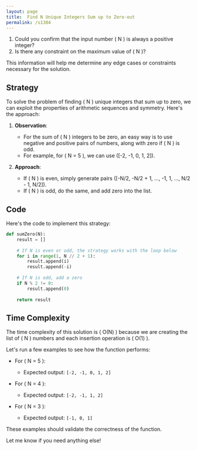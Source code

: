 ```yaml
---
layout: page
title:  Find N Unique Integers Sum up to Zero-out
permalink: /s1304
---
```


1. Could you confirm that the input number \( N \) is always a positive integer?
2. Is there any constraint on the maximum value of \( N \)?

This information will help me determine any edge cases or constraints necessary for the solution.

## Strategy

To solve the problem of finding \( N \) unique integers that sum up to zero, we can exploit the properties of arithmetic sequences and symmetry. Here's the approach:

1. **Observation**:
    - For the sum of \( N \) integers to be zero, an easy way is to use negative and positive pairs of numbers, along with zero if \( N \) is odd.
    - For example, for \( N = 5 \), we can use \([-2, -1, 0, 1, 2]\).

2. **Approach**:
    - If \( N \) is even, simply generate pairs \([-N/2, -N/2 + 1, ..., -1, 1, ..., N/2 - 1, N/2]\).
    - If \( N \) is odd, do the same, and add zero into the list.

## Code

Here's the code to implement this strategy:

```python
def sumZero(N):
    result = []
    
    # If N is even or odd, the strategy works with the loop below
    for i in range(1, N // 2 + 1):
        result.append(i)
        result.append(-i)
    
    # If N is odd, add a zero
    if N % 2 != 0:
        result.append(0)
    
    return result
```

## Time Complexity

The time complexity of this solution is \( O(N) \) because we are creating the list of \( N \) numbers and each insertion operation is \( O(1) \).

Let's run a few examples to see how the function performs:

- For \( N = 5 \):
  - Expected output: `[-2, -1, 0, 1, 2]`
  
- For \( N = 4 \):
  - Expected output: `[-2, -1, 1, 2]`
  
- For \( N = 3 \):
  - Expected output: `[-1, 0, 1]`

These examples should validate the correctness of the function.

Let me know if you need anything else!